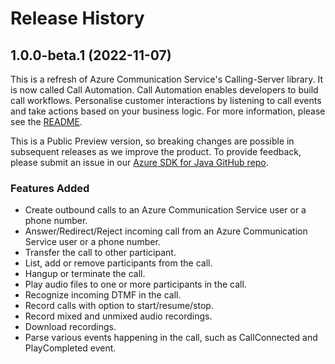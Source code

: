 # Release History

## 1.0.0-beta.1 (2022-11-07)

This is a refresh of Azure Communication Service's Calling-Server library. It is now called Call Automation. Call Automation enables developers to build call workflows. Personalise customer interactions by listening to call events and take actions based on your business logic. For more information, please see the [README][read_me].

This is a Public Preview version, so breaking changes are possible in subsequent releases as we improve the product. To provide feedback, please submit an issue in our [Azure SDK for Java GitHub repo](https://github.com/Azure/azure-sdk-for-java/issues).

### Features Added

- Create outbound calls to an Azure Communication Service user or a phone number.
- Answer/Redirect/Reject incoming call from an Azure Communication Service user or a phone number.
- Transfer the call to other participant.
- List, add or remove participants from the call.
- Hangup or terminate the call.
- Play audio files to one or more participants in the call.
- Recognize incoming DTMF in the call.
- Record calls with option to start/resume/stop.
- Record mixed and unmixed audio recordings.
- Download recordings.
- Parse various events happening in the call, such as CallConnected and PlayCompleted event.

<!-- LINKS --> 

[read_me]: https://github.com/Azure/azure-sdk-for-java/tree/release/beta1/sdk/communication/azure-communication-callautomation/README.md

[Overview]: https://learn.microsoft.com/azure/communication-services/concepts/voice-video-calling/call-automation

[Demo Video]: https://ignite.microsoft.com/sessions/14a36f87-d1a2-4882-92a7-70f2c16a306a

[Incoming Call Concept]: https://learn.microsoft.com/azure/communication-services/concepts/voice-video-calling/incoming-call-notification

[Build a customer interaction workflow using Call Automation]: https://learn.microsoft.com/azure/communication-services/quickstarts/voice-video-calling/callflows-for-customer-interactions?pivots=programming-language-java 
